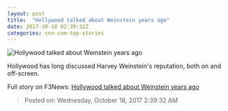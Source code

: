 ```yaml
---
layout: post
title:  "Hollywood talked about Weinstein years ago"
date: 2017-10-18 02:39:32Z
categories: cnn-com-top-stories
---
```


![Hollywood talked about Weinstein years ago](http://i2.cdn.cnn.com/cnnnext/dam/assets/171012111309-harvey-hollywood-jokes-super-tease.jpg)

Hollywood has long discussed Harvey Weinstein's reputation, both on and off-screen.


Full story on F3News: [Hollywood talked about Weinstein years ago](http://www.f3nws.com/n/MkaUcB)

> Posted on: Wednesday, October 18, 2017 2:39:32 AM
